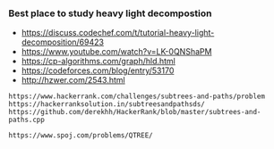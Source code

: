 ### Best place to study heavy light decompostion
* https://discuss.codechef.com/t/tutorial-heavy-light-decomposition/69423
* https://www.youtube.com/watch?v=LK-0QNShaPM
* https://cp-algorithms.com/graph/hld.html
* https://codeforces.com/blog/entry/53170
* http://hzwer.com/2543.html

```
https://www.hackerrank.com/challenges/subtrees-and-paths/problem 
https://hackerranksolution.in/subtreesandpathsds/
https://github.com/derekhh/HackerRank/blob/master/subtrees-and-paths.cpp
```
```
https://www.spoj.com/problems/QTREE/
```
